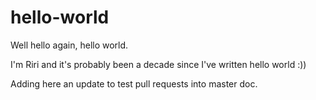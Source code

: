 # hello-world

Well hello again, hello world.

I'm Riri and it's probably been a decade since I've written hello world :))

Adding here an update to test pull requests into master doc.

